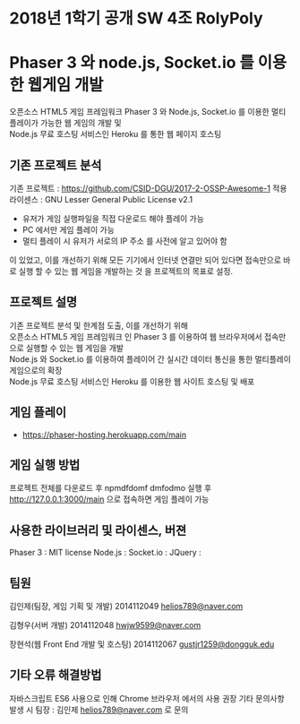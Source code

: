 # 2018년 1학기 공개 SW 4조 RolyPoly
# Phaser 3 와 node.js, Socket.io 를 이용한 웹게임 개발
오픈소스 HTML5 게임 프레임워크 Phaser 3 와 Node.js, Socket.io 를 이용한 멀티플레이가 가능한 웹 게임의 개발 및  
Node.js 무료 호스팅 서비스인 Heroku 를 통한 웹 페이지 호스팅


## 기존 프로젝트 분석
기존 프로젝트 : https://github.com/CSID-DGU/2017-2-OSSP-Awesome-1
적용 라이센스 : GNU Lesser General Public License v2.1  

- 유저가 게임 실행파일을 직접 다운로드 해야 플레이 가능
- PC 에서만 게임 플레이 가능
- 멀티 플레이 시 유저가 서로의 IP 주소 를 사전에 알고 있어야 함  

이 있었고, 이를 개선하기 위해 모든 기기에서 인터넷 연결만 되어 있다면 접속만으로
바로 실행 할 수 있는 웹 게임을 개발하는 것 을 프로젝트의 목표로 설정.
  
  
## 프로젝트 설명
기존 프로젝트 분석 및 한계점 도출, 이를 개선하기 위해  
오픈소스 HTML5 게임 프레임워크 인 Phaser 3 를 이용하여 웹 브라우저에서 접속만으로 실행할 수 있는 웹 게임을 개발  
Node.js 와 Socket.io 를 이용하여 플레이어 간 실시간 데이터 통신을 통한 멀티플레이 게임으로의 확장  
Node.js 무료 호스팅 서비스인 Heroku 를 이용한 웹 사이트 호스팅 및 배포  
  
  
## 게임 플레이
- https://phaser-hosting.herokuapp.com/main
  
  
## 게임 실행 방법
프로젝트 전체를 다운로드 후 npmdfdomf dmfodmo 실행 후
http://127.0.0.1:3000/main 으로 접속하면 게임 플레이 가능
  
  
## 사용한 라이브러리 및 라이센스, 버젼
Phaser 3  : MIT license
Node.js   :
Socket.io :
JQuery    : 
  
  
## 팀원
김인제(팀장, 게임 기획 및 개발) 2014112049 helios789@naver.com

김형우(서버 개발) 2014112048 hwjw9599@naver.com

장현석(웹 Front End 개발 및 호스팅) 2014112067 gustjr1259@dongguk.edu
  
  
## 기타 오류 해결방법
자바스크립트 ES6 사용으로 인해 Chrome 브라우저 에서의 사용 권장
기타 문의사항 발생 시 팀장 : 김인제 helios789@naver.com 로 문의
